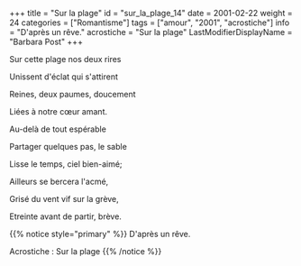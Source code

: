 +++
title = "Sur la plage"
id = "sur_la_plage_14"
date = 2001-02-22
weight = 24
categories = ["Romantisme"]
tags = ["amour", "2001", "acrostiche"]
info = "D'après un rêve."
acrostiche = "Sur la plage"
LastModifierDisplayName = "Barbara Post"
+++

Sur cette plage nos deux rires

Unissent d'éclat qui s'attirent

Reines, deux paumes, doucement

Liées à notre cœur amant.

Au-delà de tout espérable

Partager quelques pas, le sable

Lisse le temps, ciel bien-aimé;

Ailleurs se bercera l'acmé,

Grisé du vent vif sur la grève,

Etreinte avant de partir, brève.

{{% notice style="primary" %}}
D'après un rêve.

Acrostiche : Sur la plage
{{% /notice %}}
